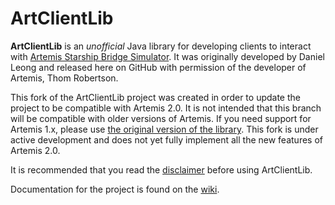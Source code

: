 ArtClientLib
============

**ArtClientLib** is an _unofficial_ Java library for developing clients to interact with [Artemis Starship Bridge Simulator](http://www.artemis.eochu.com/). It was originally developed by Daniel Leong and released here on GitHub with permission of the developer of Artemis, Thom Robertson.

This fork of the ArtClientLib project was created in order to update the project to be compatible with Artemis 2.0. It is not intended that this branch will be compatible with older versions of Artemis. If you need support for Artemis 1.x, please use [the original version of the library](https://github.com/dhleong/ArtClientLib). This fork is under active development and does not yet fully implement all the new features of Artemis 2.0.

It is recommended that you read the [disclaimer](https://github.com/rjwut/ArtClientLib/wiki/Disclaimer) before using ArtClientLib.

Documentation for the project is found on the [wiki](https://github.com/rjwut/ArtClientLib/wiki).
